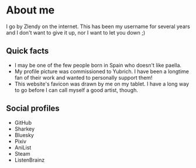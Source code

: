 <script lang="ts">
  import Logo from '$lib/components/logo.svelte';
  import LinkArrow from '$lib/components/link-arrow.svelte';
</script>

# About me

I go by Zlendy on the internet.
This has been my username for several years and I don't want to give it up, nor I want to let you down ;)

## Quick facts

- I may be one of the few people born in Spain who doesn't like <LinkArrow href="https://en.wikipedia.org/wiki/Paella">paella.</LinkArrow>
- My profile picture was commissioned to <LinkArrow href="https://yubrich.carrd.co/" data-umami-event="about-yubrich">Yubrich.</LinkArrow> I have been a longtime fan of their work and wanted to personally support them!
- This website's favicon was drawn by me on my tablet. I have a long way to go before I can call myself a good artist, though.

## Social profiles

- <LinkArrow rel="me" href="https://github.com/Zlendy" data-umami-event="about-github">
      <Logo name="github" /> GitHub
  </LinkArrow>

- <LinkArrow rel="me" href="https://social.zlendy.com/@zlendy" title="ActivityPub-compatible server" data-umami-event="about-fediverse">
      <Logo name="activitypub" /> Sharkey
  </LinkArrow>

- <LinkArrow rel="me" href="https://bsky.app/profile/zlendy.com" data-umami-event="about-bluesky">
      <Logo name="bluesky" /> Bluesky
  </LinkArrow>

- <LinkArrow rel="me" href="https://www.pixiv.net/en/users/88820373" data-umami-event="about-pixiv">
      <Logo name="pixiv" /> Pixiv
  </LinkArrow>

- <LinkArrow rel="me" href="https://anilist.co/user/Zlendy" data-umami-event="about-anilist">
      <Logo name="anilist" /> AniList
  </LinkArrow>

- <LinkArrow rel="me" href="https://steamcommunity.com/id/Zlendy" data-umami-event="about-steam">
      <Logo name="steam" /> Steam
  </LinkArrow>

- <LinkArrow rel="me" href="https://listenbrainz.org/user/zlendy/" data-umami-event="about-listenbrainz">
      <Logo name="musicbrainz" /> ListenBrainz
  </LinkArrow>
